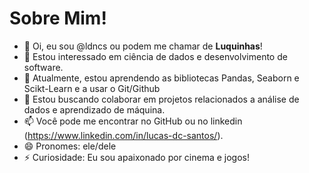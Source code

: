 # Sobre Mim! 
- 👋 Oi, eu sou @ldncs ou podem me chamar de **Luquinhas**! 
- 👀 Estou interessado em ciência de dados e desenvolvimento de software.
- 🌱 Atualmente, estou aprendendo as bibliotecas Pandas, Seaborn e Scikt-Learn e a usar o Git/Github
- 💞️ Estou buscando colaborar em projetos relacionados a análise de dados e aprendizado de máquina.
- 📫 Você pode me encontrar no GitHub ou no linkedin (https://www.linkedin.com/in/lucas-dc-santos/).
- 😄 Pronomes: ele/dele
- ⚡ Curiosidade: Eu sou apaixonado por cinema e jogos! 
